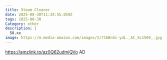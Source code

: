 ```yaml
---
title: Steam Cleaner
date: 2025-08-30T11:34:55.059Z
tags: 2025-08-30
Category: other
description: |
  58.xx
image: https://m.media-amazon.com/images/I/71bBnhi-ydL._AC_SL1500_.jpg
---
```

https://amzlink.to/az0Q62udmjQVo
AD